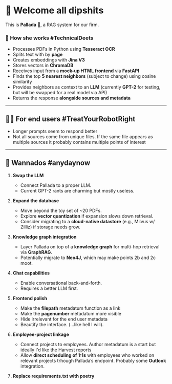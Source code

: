 # 👋 Welcome all dipshits  

This is **Pallada** 🦉, a RAG system for our firm.  

### 🔧 How she works  #TechnicalDeets
- Processes PDFs in Python using **Tesseract OCR**  
- Splits text with by **page**  
- Creates embeddings with **Jina V3**  
- Stores vectors in **ChromaDB**  
- Receives input from a **mock-up HTML frontend** via **FastAPI**  
- Finds the top **5 nearest neighbors** (subject to change) using cosine similarity  
- Provides neighbors as context to an **LLM** (currently **GPT-2** for testing, but will be swapped for a real model via API)  
- Returns the response **alongside sources and metadata**
---

## 👩‍💻 For end users #TreatYourRobotRight
- Longer prompts seem to respond better
- Not all sources come from unique files. If the same file appears as multiple sources it probably contains multiple points of interest
 
---

## 📝 Wannados #anydaynow

1. **Swap the LLM**  
   - Connect Pallada to a proper LLM.  
   - Current GPT-2 rants are charming but mostly useless.  

2. **Expand the database**  
   - Move beyond the toy set of ~20 PDFs.  
   - Explore **vector quantization** if expansion slows down retrieval.  
   - Consider migrating to a **cloud-native datastore** (e.g., Milvus w/ Zilliz) if storage needs grow.  

3. **Knowledge graph integration**  
   - Layer Pallada on top of a **knowledge graph** for multi-hop retrieval via **GraphRAG**.  
   - Potentially migrate to **Neo4J**, which may make points 2b and 2c moot.  

4. **Chat capabilities**  
   - Enable conversational back-and-forth.  
   - Requires a better LLM first.  

5. **Frontend polish**
   - Make the **filepath** metadatum function as a link
   - Make the **pagenumber** metadatum more visible
   - Hide irrelevant for the end user metadata  
   - Beautify the interface. (…like hell I will).  

7. **Employee-project linkage**  
   - Connect projects to employees. Author metadatum is a start but ideally I'd like the Harvest reports  
   - Allow **direct scheduling of 1:1s** with employees who worked on relevant projects trhough Pallada’s endpoint. Probably some **Outlook** integration.

8. **Replace requirements.txt with poetry**
